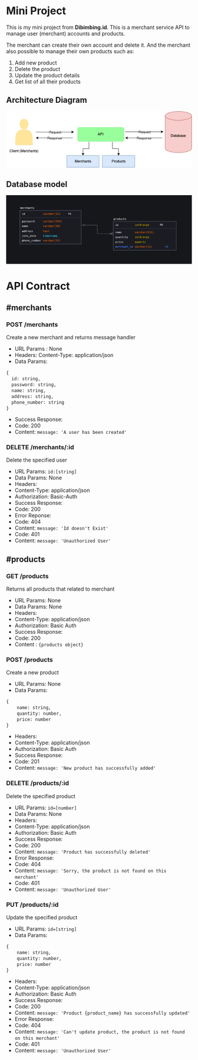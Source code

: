 # Mini Project

This is my mini project from **Dibimbing.id**. This is a merchant service API to manage user (merchant) accounts and products.

The merchant can create their own account and delete it. And the merchant also possible to manage their own products such as:

1. Add new product
2. Delete the product
3. Update the product details
4. Get list of all their products

## Architecture Diagram

![Architecture Diagram](./markdown/arch-diagram.jpeg)

## Database model

![Database Model](./markdown/erd.png)

# API Contract

## #merchants

### POST /merchants

Create a new merchant and returns message handler

- URL Params : None
- Headers: Content-Type: application/json
- Data Params:

```
{
  id: string,
  password: string,
  name: string,
  address: string,
  phone_number: string
}
```

- Success Response:
- Code: 200
- Content: `message: 'A user has been created'`

### DELETE /merchants/:id

Delete the specified user

- URL Params: `id:[string]`
- Data Params: None
- Headers:
- Content-Type: application/json
- Authorization: Basic-Auth
- Success Response:
- Code: 200
- Error Reponse:
- Code: 404
- Content: `message: 'Id doesn't Exist' `
- Code: 401
- Content: `message: 'Unauthorized User'`

## #products

### GET /products

Returns all products that related to merchant

- URL Params: None
- Data Params: None
- Headers:
- Content-Type: application/json
- Authorization: Basic Auth
- Success Response:
- Code: 200
- Content : `{products object}`

### POST /products

Create a new product

- URL Params: None
- Data Params:

```
{
    name: string,
    quantity: number,
    price: number
}
```

- Headers:
- Content-Type: application/json
- Authorization: Basic Auth
- Success Response:
- Code: 201
- Content: `message: 'New product has successfully added'`

### DELETE /products/:id

Delete the specified product

- URL Params: `id=[number]`
- Data Params: None
- Headers:
- Content-Type: application/json
- Authorization: Basic Auth
- Success Response:
- Code: 200
- Content: `message: 'Product has successfully deleted'`
- Error Response:
- Code: 404
- Content: `message: 'Sorry, the product is not found on this merchant'`
- Code: 401
- Content: `message: 'Unauthorized User'`

### PUT /products/:id

Update the specified product

- URL Params: `id=[string]`
- Data Params:

```
{
    name: string,
    quantity: number,
    price: number
}
```

- Headers:
- Content-Type: application/json
- Authorization: Basic Auth
- Success Response:
- Code: 200
- Content: `message: 'Product {product_name} has successfully updated'`
- Error Response:
- Code: 404
- Content: `message: 'Can't update product, the product is not found on this merchant'`
- Code: 401
- Content: `message: 'Unauthorized User'`
